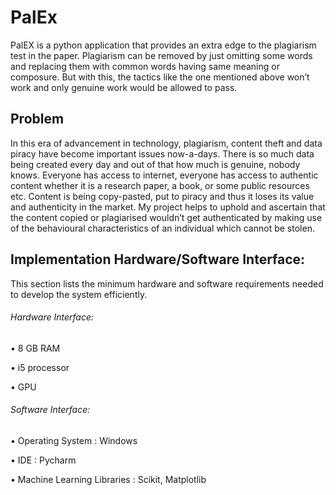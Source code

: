 # PalEx
PalEX is a python application that provides an extra edge to the plagiarism test in the paper.
Plagiarism can be removed by just omitting some words and replacing them with common   words having same meaning or composure. 
But with this, the tactics like the one mentioned above won’t work and only genuine work would be allowed to pass.

## Problem

In this era of advancement in technology, plagiarism, content theft and data piracy have become important issues now-a-days.
There is so much data being created every day and out of that how much is genuine, nobody knows.
Everyone has access to internet, everyone has access to authentic content whether it is a research paper, a book,
or some public resources etc. Content is being copy-pasted, put to piracy and thus it loses its value and authenticity in the market.
My project helps to uphold and ascertain that the content copied or plagiarised wouldn’t get authenticated by making use of the
behavioural characteristics of an individual which cannot be stolen.

## Implementation Hardware/Software Interface:

This section lists the minimum hardware and software requirements needed to develop the system efficiently.
    
###### Hardware Interface:

•	8 GB RAM

•	i5 processor

•	GPU
  
###### Software Interface:

•	Operating System		          : Windows

•	IDE				                  : Pycharm

•	Machine Learning Libraries    : Scikit, Matplotlib 
